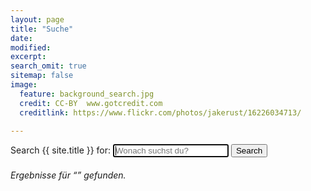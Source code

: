 ```yaml
---
layout: page
title: "Suche"
date: 
modified:
excerpt:
search_omit: true
sitemap: false
image:
  feature: background_search.jpg
  credit: CC-BY  www.gotcredit.com
  creditlink: https://www.flickr.com/photos/jakerust/16226034713/

---
```

  
<!-- Search form -->
<form method="get" action="{{ site.url }}/search/" data-search-form class="simple-search">
  <label for="q">Search {{ site.title }} for:</label>
  <input type="search" name="q" id="q" placeholder="Wonach suchst du?" data-search-input id="goog-wm-qt" autofocus />
  <input type="submit" value="Search" id="goog-wm-sb" />
</form>

<!-- Search results placeholder -->
<h6 data-search-found>
  <span data-search-found-count></span> Ergebnisse für &ldquo;<span data-search-found-term></span>&rdquo; gefunden.
</h6>
<ul class="post-list" data-search-results></ul>

<!-- Search result template -->
<script type="text/x-template" id="search-result">
  <li><article>
    <a href="##Url##">##Title## <span class="excerpt">##Excerpt##</span></a>
  </article></li>
</script>
